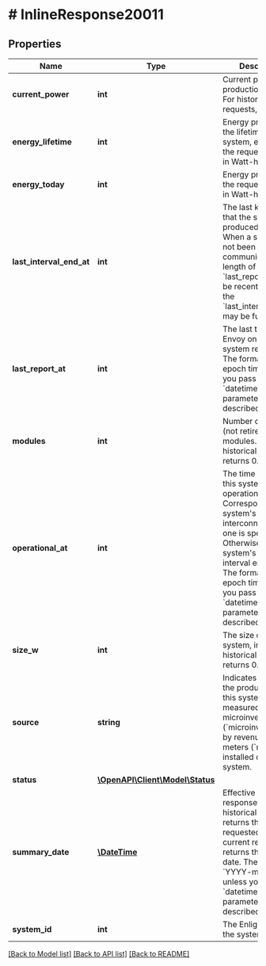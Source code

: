 # # InlineResponse20011

## Properties

Name | Type | Description | Notes
------------ | ------------- | ------------- | -------------
**current_power** | **int** | Current power production, in Watts. For historical requests, returns 0. |
**energy_lifetime** | **int** | Energy produced in the lifetime of the system, excluding the requested day, in Watt-hours. |
**energy_today** | **int** | Energy produced on the requested day, in Watt-hours. |
**last_interval_end_at** | **int** | The last known time that the system produced energy. When a system has not been communicating for a length of time, the &#x60;last_report_at&#x60; can be recent, whereas the &#x60;last_interval_end_at&#x60; may be further back. |
**last_report_at** | **int** | The last time an Envoy on this system reported. The format is Unix epoch time unless you pass a &#x60;datetime_format&#x60; parameter as described [here](https://developer.enphase.com/docs#Datetimes). |
**modules** | **int** | Number of active (not retired) modules. For historical requests, returns 0. |
**operational_at** | **int** | The time at which this system became operational. Corresponds to the system&#39;s interconnect time, if one is specified. Otherwise, it is the system&#39;s first interval end time. The format is Unix epoch time unless you pass a &#x60;datetime_format&#x60; parameter as described [here](https://developer.enphase.com/docs#Datetimes). |
**size_w** | **int** | The size of the system, in Watts. For historical requests, returns 0. |
**source** | **string** | Indicates whether the production of this system is measured by its microinverters (&#x60;microinverters&#x60;) or by revenue-grade meters (&#x60;meter&#x60;) installed on the system. |
**status** | [**\OpenAPI\Client\Model\Status**](Status.md) |  |
**summary_date** | [**\DateTime**](\DateTime.md) | Effective date of the response. For historical requests, returns the date requested. For current requests, returns the current date. The format is &#x60;YYYY-mm-dd&#x60; unless you pass a &#x60;datetime_format&#x60; parameter as described [here](https://developer.enphase.com/docs#Datetimes). |
**system_id** | **int** | The Enlighten ID of the system. |

[[Back to Model list]](../../README.md#models) [[Back to API list]](../../README.md#endpoints) [[Back to README]](../../README.md)
